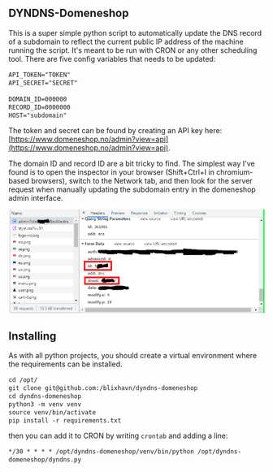 ## DYNDNS-Domeneshop

This is a super simple python script to automatically update the DNS record of a subdomain to reflect the current public IP address of the machine running the script. It's meant to be run with CRON or any other scheduling tool. There are five config variables that needs to be updated:

```
API_TOKEN="TOKEN"
API_SECRET="SECRET"

DOMAIN_ID=000000
RECORD_ID=0000000
HOST="subdomain"
```

The token and secret can be found by creating an API key here: [https://www.domeneshop.no/admin?view=api](https://www.domeneshop.no/admin?view=api).

The domain ID and record ID are a bit tricky to find. The simplest way I've found is to open the inspector in your browser (Shift+Ctrl+I in chromium-based browsers), switch to the Network tab, and then look for the server request when manually updating the subdomain entry in the domeneshop admin interface. 

![How to get the IDs](get_ids.png)

## Installing
As with all python projects, you should create a virtual environment where the requirements can be installed. 

```
cd /opt/
git clone git@github.com:/blixhavn/dyndns-domeneshop
cd dyndns-domeneshop
python3 -m venv venv
source venv/bin/activate
pip install -r requirements.txt
```

then you can add it to CRON by writing `crontab` and adding a line:
```
*/30 * * * * /opt/dyndns-domeneshop/venv/bin/python /opt/dyndns-domeneshop/dyndns.py 